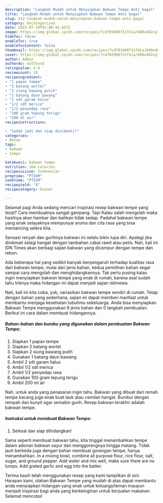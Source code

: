 ```yaml
---
description: "Langkah Mudah untuk Menyiapkan Bakwan Tempe Anti Gagal"
title: "Langkah Mudah untuk Menyiapkan Bakwan Tempe Anti Gagal"
slug: 432-langkah-mudah-untuk-menyiapkan-bakwan-tempe-anti-gagal
category: Uncategorized
date: 2022-07-19T01:00:44.837Z
image: https://img-global.cpcdn.com/recipes/7cd701980731f41a/680x482cq70/bakwan-tempe-foto-resep-utama.jpg
hideToc: false
enableToc: true
enableTocContent: false
thumbnail: https://img-global.cpcdn.com/recipes/7cd701980731f41a/680x482cq70/bakwan-tempe-foto-resep-utama.jpg
cover: https://img-global.cpcdn.com/recipes/7cd701980731f41a/680x482cq70/bakwan-tempe-foto-resep-utama.jpg
author: Admin
authorAv: notfound
ratingvalue: 4.9
reviewcount: 19
recipeingredient:
- "1 papan tempe"
- "2 batang wortel"
- "2 siung bawang putih"
- "1 batang daun bawang"
- "2 sdt garam halus"
- "1/2 sdt merica"
- "1/2 penyedap rasa"
- "100 gram tepung terigu"
- "200 ml air"
recipeinstructions:

- "Sudah jadi dan siap dinikmati!"
categories:
- Resep
tags:
- bakwan
- tempe

katakunci: bakwan tempe 
nutrition: 164 calories
recipecuisine: Indonesian
preptime: "PT26M"
cooktime: "PT52M"
recipeyield: "4"
recipecategory: Dinner

---
```



Selamat pagi Anda sedang mencari inspirasi resep bakwan tempe yang lezat? Cara membuatnya sangat gampang. Tapi Kalau salah mengolah maka hasilnya akan hambar dan bahkan tidak sedap. Padahal bakwan tempe yang enak selayaknya mempunyai aroma dan cita rasa yang bisa memancing selera kita.


Sensasi renyah dan gurihnya bakwan ini selalu bikin lupa diri. Apalagi jika dinikmati selagi hangat dengan tambahan cabai rawit atau petis. Nah, kali ini IDN Times akan berbagi sajian bakwan yang dicampur dengan tempe dan rebon.

Ada beberapa hal yang sedikit banyak berpengaruh terhadap kualitas rasa dari bakwan tempe, mulai dari jenis bahan, kedua pemilihan bahan segar sampai cara mengolah dan menghidangkannya. Tak perlu pusing kalau ingin menyiapkan bakwan tempe yang enak di rumah, karena asal sudah tahu triknya maka hidangan ini dapat menjadi sajian istimewa.


Nah, kali ini kita coba, yuk, variasikan bakwan tempe sendiri di rumah. Tetap dengan bahan yang sederhana, sajian ini dapat memberi manfaat untuk membantu menjaga kesehatan tubuhmu sekeluarga. Anda bisa menyiapkan Bakwan Tempe menggunakan 9 jenis bahan dan 0 langkah pembuatan. Berikut ini cara dalam membuat hidangannya.

<!--inarticleads1-->

##### Bahan-bahan dan bumbu yang digunakan dalam pembuatan Bakwan Tempe:

1. Siapkan 1 papan tempe
1. Siapkan 2 batang wortel
1. Siapkan 2 siung bawang putih
1. Gunakan 1 batang daun bawang
1. Ambil 2 sdt garam halus
1. Ambil 1/2 sdt merica
1. Ambil 1/2 penyedap rasa
1. Gunakan 100 gram tepung terigu
1. Ambil 200 ml air


Nah, untuk anda yang penasaran ingin tahu. Bakwan yang dibuat dari remah tempe kacang juga enak buat lauk atau cemilan hangat. Bumbui dengan rempah dan kunyit agar semakin gurih. Resep bakwan terakhir adalah bakwan tempe. 

<!--inarticleads2-->

##### Instruksi untuk membuat Bakwan Tempe:


1. Selesai dan siap dihidangkan!

Sama seperti membuat bakwan tahu, kita tinggal menambahkan tempe dalam adonan bakwan sayur dan menggorengnya hingga matang. Tidak jauh berbeda juga dengan bahan membuat gorengan tempe, hanya menambahkan. In a mixing bowl, combine all purpose flour, rice flour, salt, sugar, and ground pepper. Add water and mix well, make sure there are no lumps. Add grated garlic and egg into the batter. 

Terima kasih telah menggunakan resep yang kami tampilkan di sini. Harapan kami, olahan Bakwan Tempe yang mudah di atas dapat membantu anda menyiapkan hidangan yang enak untuk keluarga/teman maupun menjadi inspirasi bagi anda yang berkeinginan untuk berjualan makanan. Selamat mencoba!

